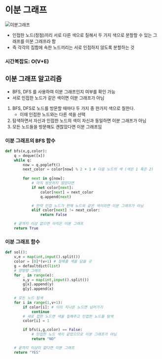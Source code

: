 # 이분 그래프
![이분그래프](https://upload.wikimedia.org/wikipedia/commons/thumb/a/a0/Complete_bipartite_graph_K32-RG001.svg/330px-Complete_bipartite_graph_K32-RG001.svg.png)
- 인접한 노드(정점)끼리 서로 다른 색으로 칠해서 두 가지 색으로 분할할 수 있는 그래프를 이분 그래프라 함
- 즉 각각의 집합에 속한 노드끼리는 서로 인접하지 않도록 분할하는 것

### 시간복잡도: O(V+E)

## 이분 그래프 알고리즘
- BFS, DFS 를 사용하여 이분 그래프인지 여부를 확인 가능
- 서로 인접한 노드가 같은 색이면 이분 그래프가 아님
1. BFS, DFS로 노드를 방문할 때마다 두 가지 중 한가지 색으로 칠한다.
    - 이때 인접한 노드와는 다른 색을 선택
2. 탐색하면서 자신과 인접한 노드의 색이 자신과 동일하면 이분 그래프가 아님
3. 모든 노드들을 방문해도 괜찮았다면 이분 그래프임

### 이분 그래프의 BFS 함수
```python
def bfs(x,g,color):
    q = deque([x])
    while q:
        now = q.popleft()
        next_color = color[now] % 2 + 1 # 다음 노드의 색 (색은 1 혹은 2)
        
        for next in g[now]:
            # 아직 방문하지 않았다면
            if not color[next]: 
                color[next] = next_color
                q.append(next)

            # 만약 인접 노드가 현재 노드와 같은 색이라면 이분 그래프가 아님
            elif color[next] != next_color: 
                return False

    # 끝까지 이상 없으면 아직은 이분 그래프
    return True
```
### 이분 그래프 함수
```python
def sol():
    v,e = map(int,input().split())
    color = [0]*(v+1) # 칠해줄 색을 담을 곳
    g = defaultdict(list)
    # 양방향 그래프
    for _ in range(e):
        x,y = map(int,input().split())
        g[x].append(y)
        g[y].append(x)
    
    # 모든 노드 탐색
    for i in range(1,v+1):
        if color[i]: # 이미 지나온 노드면 넘어가기
            continue
        # 새로 접한 노드면 색을 칠해주고 인접한 노드들 탐색
        color[i] = 1

        if bfs(i,g,color) == False:
            # 인접한 노드 색이 같았으므로 이분 그래프가 아님
            return "NO"

    # 끝까지 이상이 없다면 이분 그래프
    return "YES"
```